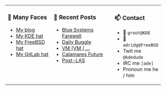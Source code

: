
<table><tr>
  
<td valign="top" width="30%">
  
### 🙋 Many Faces

- [My blog](https://euroquis.nl/bobulate/)
- [My KDE hat](https://invent.kde.org/adridg)
- [My FreeBSD hat](https://wiki.freebsd.org/AdriaanDeGroot)
- [My GitLab hat](https://gitlab.com/adriaandegroot)
</td>

<td valign="top" width="40%">
  
### 💬 Recent Posts

<!-- BLOG-POST-LIST:START -->
- [Blue Systems Farewell](https://euroquis.nl//calamares/2022/05/21/calamares-farewell.html)
- [Daily Buggle](https://euroquis.nl//freebsd/2022/05/16/buggle.html)
- [VM &lpar;VM &lpar; …](https://euroquis.nl//freebsd/2022/05/05/inception.html)
- [Calamares Future](https://euroquis.nl//calamares/2022/05/04/calamares.html)
- [Post-LAS](https://euroquis.nl//blabla/2022/05/03/las2.html)
<!-- BLOG-POST-LIST:END -->
</td>

<td valign="top" width="30%">
  
### 📫 Contact

- 📧 `groot@KDE`
- 📧 `adridg@FreeBSD`
- Twit me `@kdedude`
- IRC me `[ade]`
- Pronoun me he / him
</td>

</tr></table>
